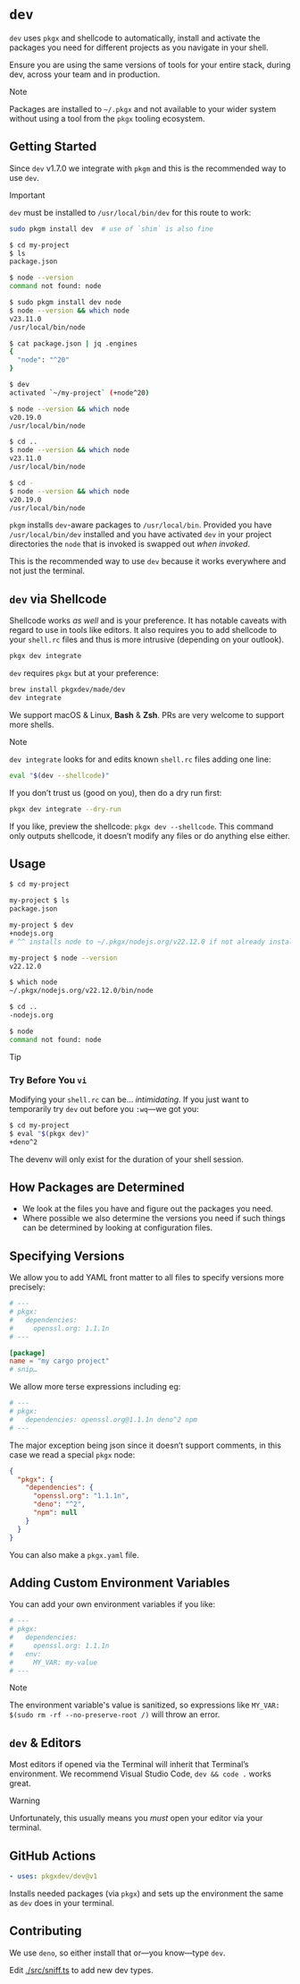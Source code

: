 # `dev`

`dev` uses `pkgx` and shellcode to automatically, install and activate the
packages you need for different projects as you navigate in your shell.

Ensure you are using the same versions of tools for your entire stack, during
dev, across your team and in production.

> [!NOTE]
> Packages are installed to `~/.pkgx` and not available to your wider system
> without using a tool from the `pkgx` tooling ecosystem.

## Getting Started

Since `dev` v1.7.0 we integrate with `pkgm` and this is the recommended way to
use `dev`.

> [!IMPORTANT]
>
> `dev` must be installed to `/usr/local/bin/dev` for this route to work:
>
> ```sh
> sudo pkgm install dev  # use of `shim` is also fine
> ```

```sh
$ cd my-project
$ ls
package.json

$ node --version
command not found: node

$ sudo pkgm install dev node
$ node --version && which node
v23.11.0
/usr/local/bin/node

$ cat package.json | jq .engines
{
  "node": "^20"
}

$ dev
activated `~/my-project` (+node^20)

$ node --version && which node
v20.19.0
/usr/local/bin/node

$ cd ..
$ node --version && which node
v23.11.0
/usr/local/bin/node

$ cd -
$ node --version && which node
v20.19.0
/usr/local/bin/node
```

`pkgm` installs `dev`-aware packages to `/usr/local/bin`. Provided you have
`/usr/local/bin/dev` installed and you have activated `dev` in your project
directories the `node` that is invoked is swapped out *when invoked*.

This is the recommended way to use `dev` because it works everywhere and not
just the terminal.

## `dev` via Shellcode

Shellcode works *as well* and is your preference. It has notable caveats
with regard to use in tools like editors. It also requires you to add
shellcode to your `shell.rc` files and thus is more intrusive (depending on
your outlook).

```sh
pkgx dev integrate
```

`dev` requires `pkgx` but at your preference:

```sh
brew install pkgxdev/made/dev
dev integrate
```

We support macOS & Linux, **Bash** & **Zsh**. PRs are very welcome to support
more shells.

> [!NOTE]
>
> `dev integrate` looks for and edits known `shell.rc` files adding one line:
>
> ```sh
> eval "$(dev --shellcode)"
> ```
>
> If you don’t trust us (good on you), then do a dry run first:
>
> ```sh
> pkgx dev integrate --dry-run
> ```
>
> If you like, preview the shellcode: `pkgx dev --shellcode`. This command only
> outputs shellcode, it doesn’t modify any files or do anything else either.

## Usage

```sh
$ cd my-project

my-project $ ls
package.json

my-project $ dev
+nodejs.org
# ^^ installs node to ~/.pkgx/nodejs.org/v22.12.0 if not already installed

my-project $ node --version
v22.12.0

$ which node
~/.pkgx/nodejs.org/v22.12.0/bin/node

$ cd ..
-nodejs.org

$ node
command not found: node
```

> [!TIP]
>
> ### Try Before You `vi`
>
> Modifying your `shell.rc` can be… _intimidating_. If you just want to
> temporarily try `dev` out before you `:wq`—we got you:
>
> ```sh
> $ cd my-project
> $ eval "$(pkgx dev)"
> +deno^2
> ```
>
> The devenv will only exist for the duration of your shell session.

## How Packages are Determined

- We look at the files you have and figure out the packages you need.
- Where possible we also determine the versions you need if such things can be
  determined by looking at configuration files.

## Specifying Versions

We allow you to add YAML front matter to all files to specify versions more
precisely:

```toml
# ---
# pkgx:
#   dependencies:
#     openssl.org: 1.1.1n
# ---

[package]
name = "my cargo project"
# snip…
```

We allow more terse expressions including eg:

```toml
# ---
# pkgx:
#   dependencies: openssl.org@1.1.1n deno^2 npm
# ---
```

The major exception being json since it doesn’t support comments, in this case
we read a special `pkgx` node:

```json
{
  "pkgx": {
    "dependencies": {
      "openssl.org": "1.1.1n",
      "deno": "^2",
      "npm": null
    }
  }
}
```

You can also make a `pkgx.yaml` file.

## Adding Custom Environment Variables

You can add your own environment variables if you like:

```toml
# ---
# pkgx:
#   dependencies:
#     openssl.org: 1.1.1n
#   env:
#     MY_VAR: my-value
# ---
```

> [!NOTE]
>
> The environment variable's value is sanitized, so expressions like
> `MY_VAR: $(sudo rm -rf --no-preserve-root /)` will throw an error.

## `dev` & Editors

Most editors if opened via the Terminal will inherit that Terminal’s
environment. We recommend Visual Studio Code, `dev && code .` works great.

> [!WARNING]
>
> Unfortunately, this usually means you _must_ open your editor via your
> terminal.

## GitHub Actions

```yaml
- uses: pkgxdev/dev@v1
```

Installs needed packages (via `pkgx`) and sets up the environment the same as
`dev` does in your terminal.

## Contributing

We use `deno`, so either install that or—you know—type `dev`.

Edit [./src/sniff.ts](src/sniff.ts) to add new dev types.
